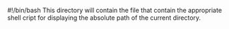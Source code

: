 #!/bin/bash
This directory will contain the file that contain the appropriate shell cript for displaying the absolute path of the current directory.
